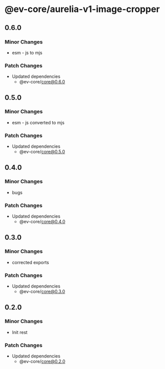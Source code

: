 # @ev-core/aurelia-v1-image-cropper

## 0.6.0

### Minor Changes

- esm - js to mjs

### Patch Changes

- Updated dependencies
  - @ev-core/core@0.6.0

## 0.5.0

### Minor Changes

- esm - js converted to mjs

### Patch Changes

- Updated dependencies
  - @ev-core/core@0.5.0

## 0.4.0

### Minor Changes

- bugs

### Patch Changes

- Updated dependencies
  - @ev-core/core@0.4.0

## 0.3.0

### Minor Changes

- corrected exports

### Patch Changes

- Updated dependencies
  - @ev-core/core@0.3.0

## 0.2.0

### Minor Changes

- Init rest

### Patch Changes

- Updated dependencies
  - @ev-core/core@0.2.0
